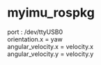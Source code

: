 # myimu_rospkg


port : /dev/ttyUSB0  
orientation.x = yaw  
angular_velocity.x = velocity.x  
angular_velocity.y = velocity.y  
